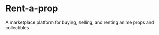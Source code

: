 # Rent-a-prop
A  marketplace platform for buying, selling, and renting anime props and collectibles
